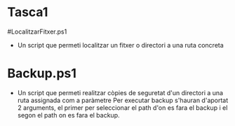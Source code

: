 # Tasca1

#LocalitzarFitxer.ps1
- Un script que permeti localitzar un fitxer o directori a una ruta concreta

# Backup.ps1
- Un script que permeti realitzar còpies de seguretat d'un directori a una ruta assignada com a paràmetre
Per executar backup s'hauran d'aportat 2 arguments, el primer per seleccionar el path d'on es fara el backup i el segon el path on es fara el backup.
